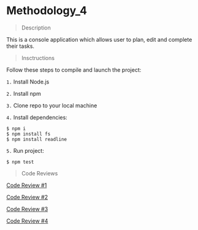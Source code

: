 # Methodology_4

>Description

This is a console application which allows user to plan, edit and complete their tasks.

>Insctructions

Follow these steps to compile and launch the project:

`1.` Install Node.js

`2.` Install npm

`3.` Clone repo to your local machine

`4.` Install dependencies:
```
$ npm i
$ npm install fs
$ npm install readline
```

`5.` Run project:
```
$ npm test
```

>Code Reviews

[Code Review #1]()

[Code Review #2]()

[Code Review #3]()

[Code Review #4]()
